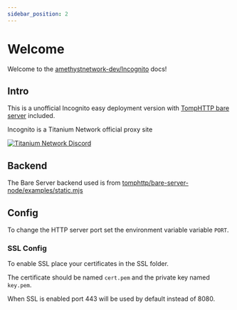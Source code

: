 ```yaml
---
sidebar_position: 2
---
```


# Welcome

Welcome to the [amethystnetwork-dev/Incognito](https://github.com/amethystnetwork-dev/Incognito) docs!

## Intro

This is a unofficial Incognito easy deployment version with [TompHTTP bare server](https://github.com/tomphttp/bare-server-node) included.

Incognito is a Titanium Network official proxy site

[![Titanium Network Discord](https://invidget.switchblade.xyz/unblock?theme=light)](https://discord.gg/unblock)

## Backend

The Bare Server backend used is from [tomphttp/bare-server-node/examples/static.mjs](https://github.com/tomphttp/bare-server-node/blob/master/examples/static.mjs)


## Config
To change the HTTP server port set the environment variable variable `PORT`.

### SSL Config
To enable SSL place your certificates in the SSL folder.

The certificate should be named `cert.pem` and the private key named `key.pem`.

When SSL is enabled port 443 will be used by default instead of 8080.